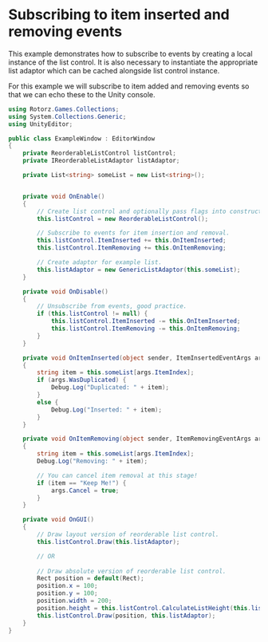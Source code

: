 ﻿# Subscribing to item inserted and removing events

This example demonstrates how to subscribe to events by creating a local instance of the
list control. It is also necessary to instantiate the appropriate list adaptor which can
be cached alongside list control instance.
        
For this example we will subscribe to item added and removing events so that we can echo
these to the Unity console.
        
```csharp
using Rotorz.Games.Collections;
using System.Collections.Generic;
using UnityEditor;

public class ExampleWindow : EditorWindow
{
    private ReorderableListControl listControl;
    private IReorderableListAdaptor listAdaptor;

    private List<string> someList = new List<string>();


    private void OnEnable()
	{
        // Create list control and optionally pass flags into constructor.
        this.listControl = new ReorderableListControl();

        // Subscribe to events for item insertion and removal.
        this.listControl.ItemInserted += this.OnItemInserted;
        this.listControl.ItemRemoving += this.OnItemRemoving;

        // Create adaptor for example list.
        this.listAdaptor = new GenericListAdaptor(this.someList);
    }

    private void OnDisable()
	{
        // Unsubscribe from events, good practice.
        if (this.listControl != null) {
            this.listControl.ItemInserted -= this.OnItemInserted;
            this.listControl.ItemRemoving -= this.OnItemRemoving;
        }
    }

    private void OnItemInserted(object sender, ItemInsertedEventArgs args)
	{
        string item = this.someList[args.ItemIndex];
        if (args.WasDuplicated) {
            Debug.Log("Duplicated: " + item);
		}
        else {
            Debug.Log("Inserted: " + item);
		}
    }

    private void OnItemRemoving(object sender, ItemRemovingEventArgs args)
	{
        string item = this.someList[args.ItemIndex];
        Debug.Log("Removing: " + item);

        // You can cancel item removal at this stage!
        if (item == "Keep Me!") {
            args.Cancel = true;
		}
    }

    private void OnGUI()
	{
        // Draw layout version of reorderable list control.
        this.listControl.Draw(this.listAdaptor);

        // OR
        
        // Draw absolute version of reorderable list control.
        Rect position = default(Rect);
        position.x = 100;
        position.y = 100;
        position.width = 200;
        position.height = this.listControl.CalculateListHeight(this.listAdaptor);
        this.listControl.Draw(position, this.listAdaptor);
    }
}
```
